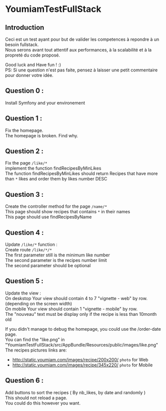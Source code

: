 YoumiamTestFullStack
====================

## Introduction

Ceci est un test ayant pour but de valider les competences à repondre à un besoin fullstack.    
Nous serons avant tout attentif aux performances, à la scalabilité et à la propreté du code proposé.    

Good luck and Have fun ! :)    
PS: Si une question n'est pas faite, pensez à laisser une petit commentaire pour donner votre idée.    

## Question 0 :
Install Symfony and your environement    

## Question 1 : 
Fix the homepage.    
The homepage is broken. Find why.    

## Question 2 : 
Fix the page `/like/*`   
implement the function findRecipesByMinLikes    
The function findRecipesByMinLikes should return Recipes that have more than `*` likes and order them by likes number DESC    

## Question 3 : 
Create the controller method for the page `/name/*`   
This page should show recipes that contains `*` in their names    
This page should use findRecipesByName    

## Question 4 : 
Update `/like/*` function :     
Create route `/like/*/*`    
The first parameter still is the minimum like number    
The second parameter is the recipes number limit    
The second parameter should be optional    

## Question 5 : 
Update the view :     
On deskstop Your view should contain 4 to 7 "vignette - web" by row. (depending on the screen width)    
On mobile Your view should contain 1 "vignette - mobile" by row.    
The "nouveau" text must be display only if the recipe is less than 10month old    

If you didn't manage to debug the homepage, you could use the /order-date page.     
You can find the "like.png" in "YoumiamTestFullStack/src/AppBundle/Resources/public/images/like.png"    
The recipes pictures links are: 
- http://static.youmiam.com/images/recipe/200x200/ `photo` for Web    
- http://static.youmiam.com/images/recipe/345x220/ `photo` for Mobile

## Question 6 : 
Add buttons to sort the recipes ( By nb_likes, by date and randomly )    
This should not reload a page.    
You could do this however you want.    
